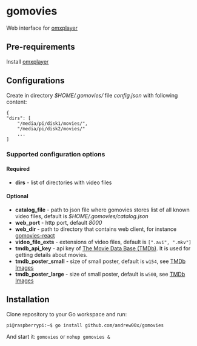 # gomovies
Web interface for [omxplayer](https://github.com/popcornmix/omxplayer)

## Pre-requirements
Install [omxplayer](https://github.com/popcornmix/omxplayer)

## Configurations
Create in directory *$HOME/.gomovies/* file *config.json* with following content:
```
{
"dirs": [
    "/media/pi/disk1/movies/",
    "/media/pi/disk2/movies/"
    ...
]
```
### Supported configuration options

#### Required
* **dirs** - list of directories with video files

#### Optional
* **catalog_file** - path to json file where gomovies stores list of all known video files, default is *$HOME/.gomovies/catalog.json*
* **web_port** - http port, default *8000*
* **web_dir** - path to directory that contains web client, for instance [gomovies-react](https://github.com/andrew00x/gomovies-react)
* **video_file_exts** - extensions of video files, default is ```[".avi", ".mkv"]```
* **tmdb_api_key** - api key of [The Movie Data Base (TMDb)](https://www.themoviedb.org/documentation/api). It is used for getting details about movies.
* **tmdb_poster_small** - size of small poster, default is ```w154```, see [TMDb Images](https://developers.themoviedb.org/3/getting-started/images)
* **tmdb_poster_large** - size of small poster, default is ```w500```, see [TMDb Images](https://developers.themoviedb.org/3/getting-started/images)

## Installation
Clone repository to your Go workspace and run:
```
pi@raspberrypi:~$ go install github.com/andrew00x/gomovies
``` 
And start it:
```gomovies``` or ```nohup gomovies &```
